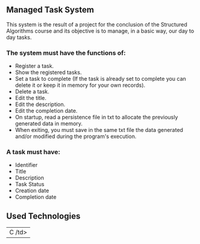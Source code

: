 ## Managed Task System

This system is the result of a project for the conclusion of the Structured Algorithms course and its objective is to manage, in a basic way, our day to day tasks.

### The system must have the functions of:

* Register a task.
* Show the registered tasks.
* Set a task to complete (If the task is already set to complete you can delete it or keep it in memory for your own records).
* Delete a task.
* Edit the title.
* Edit the description.
* Edit the completion date.
* On startup, read a persistence file in txt to allocate the previously generated data in memory.
* When exiting, you must save in the same txt file the data generated and/or modified during the program's execution.

### A task must have:

* Identifier
* Title
* Description
* Task Status
* Creation date
* Completion date

## Used Technologies

<table>
    <tr>
        <td> C /td>
  </tr>
</table>
